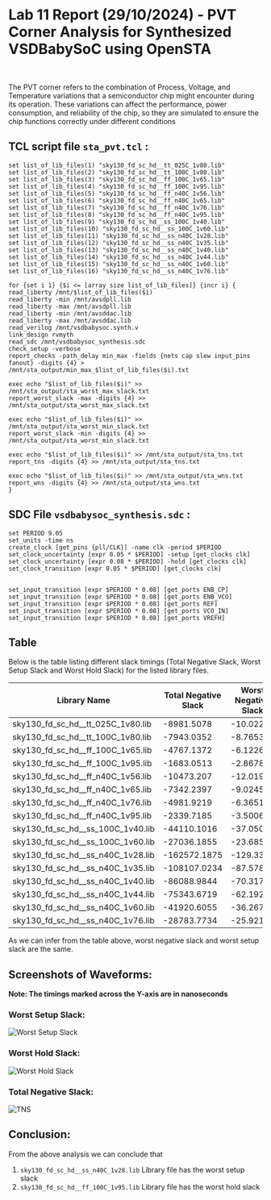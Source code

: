 # Lab 11 Report (29/10/2024) - PVT Corner Analysis for Synthesized VSDBabySoC using OpenSTA
<br>

The PVT corner refers to the combination of Process, Voltage, and Temperature variations that a semiconductor chip might encounter during its operation. These variations can affect the performance, power consumption, and reliability of the chip, so they are simulated to ensure the chip functions correctly under different conditions

## TCL script file ```sta_pvt.tcl``` :

```
set list_of_lib_files(1) "sky130_fd_sc_hd__tt_025C_1v80.lib"
set list_of_lib_files(2) "sky130_fd_sc_hd__tt_100C_1v80.lib"
set list_of_lib_files(3) "sky130_fd_sc_hd__ff_100C_1v65.lib"
set list_of_lib_files(4) "sky130_fd_sc_hd__ff_100C_1v95.lib"
set list_of_lib_files(5) "sky130_fd_sc_hd__ff_n40C_1v56.lib"
set list_of_lib_files(6) "sky130_fd_sc_hd__ff_n40C_1v65.lib"
set list_of_lib_files(7) "sky130_fd_sc_hd__ff_n40C_1v76.lib"
set list_of_lib_files(8) "sky130_fd_sc_hd__ff_n40C_1v95.lib"
set list_of_lib_files(9) "sky130_fd_sc_hd__ss_100C_1v40.lib"
set list_of_lib_files(10) "sky130_fd_sc_hd__ss_100C_1v60.lib"
set list_of_lib_files(11) "sky130_fd_sc_hd__ss_n40C_1v28.lib"
set list_of_lib_files(12) "sky130_fd_sc_hd__ss_n40C_1v35.lib"
set list_of_lib_files(13) "sky130_fd_sc_hd__ss_n40C_1v40.lib"
set list_of_lib_files(14) "sky130_fd_sc_hd__ss_n40C_1v44.lib"
set list_of_lib_files(15) "sky130_fd_sc_hd__ss_n40C_1v60.lib"
set list_of_lib_files(16) "sky130_fd_sc_hd__ss_n40C_1v76.lib"

for {set i 1} {$i <= [array size list_of_lib_files]} {incr i} {
read_liberty /mnt/$list_of_lib_files($i)
read_liberty -min /mnt/avsdpll.lib
read_liberty -max /mnt/avsdpll.lib
read_liberty -min /mnt/avsddac.lib
read_liberty -max /mnt/avsddac.lib
read_verilog /mnt/vsdbabysoc.synth.v
link_design rvmyth
read_sdc /mnt/vsdbabysoc_synthesis.sdc
check_setup -verbose
report_checks -path_delay min_max -fields {nets cap slew input_pins fanout} -digits {4} > /mnt/sta_output/min_max_$list_of_lib_files($i).txt

exec echo "$list_of_lib_files($i)" >> /mnt/sta_output/sta_worst_max_slack.txt
report_worst_slack -max -digits {4} >> /mnt/sta_output/sta_worst_max_slack.txt

exec echo "$list_of_lib_files($i)" >> /mnt/sta_output/sta_worst_min_slack.txt
report_worst_slack -min -digits {4} >> /mnt/sta_output/sta_worst_min_slack.txt

exec echo "$list_of_lib_files($i)" >> /mnt/sta_output/sta_tns.txt
report_tns -digits {4} >> /mnt/sta_output/sta_tns.txt

exec echo "$list_of_lib_files($i)" >> /mnt/sta_output/sta_wns.txt
report_wns -digits {4} >> /mnt/sta_output/sta_wns.txt
}
```

## SDC File ```vsdbabysoc_synthesis.sdc``` :

```
set PERIOD 9.05
set_units -time ns
create_clock [get_pins {pll/CLK}] -name clk -period $PERIOD
set_clock_uncertainty [expr 0.05 * $PERIOD] -setup [get_clocks clk]
set_clock_uncertainty [expr 0.08 * $PERIOD] -hold [get_clocks clk]
set_clock_transition [expr 0.05 * $PERIOD] [get_clocks clk]


set_input_transition [expr $PERIOD * 0.08] [get_ports ENB_CP]
set_input_transition [expr $PERIOD * 0.08] [get_ports ENB_VCO]
set_input_transition [expr $PERIOD * 0.08] [get_ports REF]
set_input_transition [expr $PERIOD * 0.08] [get_ports VCO_IN]
set_input_transition [expr $PERIOD * 0.08] [get_ports VREFH]
```


## Table

Below is the table listing different slack timings (Total Negative Slack, Worst Setup Slack and Worst Hold Slack) for the listed library files.

| Library Name                      | Total Negative Slack           | Worst Negative Slack       | Worst Setup Slack | Worst Hold Slack |
| ----------------------------------| ------------- | ----------| ----------------- | ---------------- |
| sky130_fd_sc_hd__tt_025C_1v80.lib | -8981.5078    | -10.0227  | -10.0227          | -0.3797          |
| sky130_fd_sc_hd__tt_100C_1v80.lib | -7943.0352    | -8.7653   | -8.7653           | -0.3815          |
| sky130_fd_sc_hd__ff_100C_1v65.lib | -4767.1372    | -6.1226   | -6.1226           | -0.442           |
| sky130_fd_sc_hd__ff_100C_1v95.lib | -1683.0513    | -2.8678   | -2.8678           | -0.5001          |
| sky130_fd_sc_hd__ff_n40C_1v56.lib | -10473.207    | -12.0194  | -12.0194          | -0.3826          |
| sky130_fd_sc_hd__ff_n40C_1v65.lib | -7342.2397    | -9.0245   | -9.0245           | -0.422           |
| sky130_fd_sc_hd__ff_n40C_1v76.lib | -4981.9219    | -6.3651   | -6.3651           | -0.4569          |
| sky130_fd_sc_hd__ff_n40C_1v95.lib | -2339.7185    | -3.5006   | -3.5006           | -0.4991          |
| sky130_fd_sc_hd__ss_100C_1v40.lib | -44110.1016   | -37.0507  | -37.0507          | 0.2804           |
| sky130_fd_sc_hd__ss_100C_1v60.lib | -27036.1855   | -23.6857  | -23.6857          | 0.0049           |
| sky130_fd_sc_hd__ss_n40C_1v28.lib | -162572.1875  | -129.3335 | -129.3335         | 1.1813           |
| sky130_fd_sc_hd__ss_n40C_1v35.lib | -108107.0234  | -87.5788  | -87.5788          | 0.715            |
| sky130_fd_sc_hd__ss_n40C_1v40.lib | -86088.9844   | -70.3175  | -70.3175          | 0.4924           |
| sky130_fd_sc_hd__ss_n40C_1v44.lib | -75343.6719   | -62.1922  | -62.1922          | 0.3552           |
| sky130_fd_sc_hd__ss_n40C_1v60.lib | -41920.6055   | -36.2671  | -36.2671          | 0.0262           |
| sky130_fd_sc_hd__ss_n40C_1v76.lib | -28783.7734   | -25.9217  | -25.9217          | -0.184           |

As we can infer from the table above, worst negative slack and worst setup slack are the same.

## Screenshots of Waveforms:

**Note: The timings marked across the Y-axis are in nanoseconds**

### Worst Setup Slack:

![Worst Setup Slack](https://github.com/user-attachments/assets/7daa0093-766e-438e-9b8a-751e8dfde7d7)

### Worst Hold Slack:

![Worst Hold Slack](https://github.com/user-attachments/assets/7479da70-21ad-4f66-93a2-bb2a85712002)

### Total Negative Slack:

![TNS](https://github.com/user-attachments/assets/44ac5f56-cef7-4557-8971-178f387c4965)


## Conclusion:

From the above analysis we can conclude that 

1. ```sky130_fd_sc_hd__ss_n40C_1v28.lib``` Library file has the worst setup slack
2. ```sky130_fd_sc_hd__ff_100C_1v95.lib``` Library file has the worst hold slack
